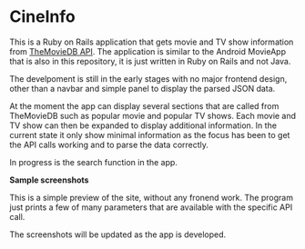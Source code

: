 # CineInfo

This is a Ruby on Rails application that gets movie and TV show information from [TheMovieDB API](https://www.themoviedb.org/documentation/api). The application is similar to the Android MovieApp that is also in this repository, it is just written in Ruby on Rails and not Java.

The develpoment is still in the early stages with no major frontend design, other than a navbar and simple panel to display the parsed JSON data.

At the moment the app can display several sections that are called from TheMovieDB such as popular movie and popular TV shows. Each movie and TV show can then be expanded to display additional information. In the current state it only show minimal information as the focus has been to get the API calls working and to parse the data correctly.

In progress is the search function in the app.

**Sample screenshots**

This is a simple preview of the site, without any fronend work. The program just prints a few of many parameters that are available with the specific API call.

The screenshots will be updated as the app is developed.
